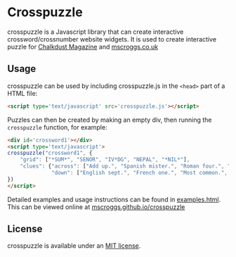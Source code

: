 # Crosspuzzle

crosspuzzle is a Javascript library that can create interactive crossword/crossnumber website widgets.
It is used to create interactive puzzle for [Chalkdust Magazine](https://chalkdustmagazine.com/regulars/crossnumber/prize-crossnumber-issue-21/) and [mscroggs.co.uk](https://mscroggs.co.uk/blog/116)

## Usage

crosspuzzle can be used by including crosspuzzle.js in the `<head>` part of a HTML file:

```html
<script type='text/javascript' src='crosspuzzle.js'></script> 
```

Puzzles can then be created by making an empty div, then running the `crosspuzzle` function,
for example:

```html
<div id='crossword1'></div>
<script type='text/javascript'>
crosspuzzle("crossword1", {
    "grid": ["*SUM*", "SENOR", "IV*DG", "NEPAL", "*NIL*"],
    "clues": {"across": ["Add up.", "Spanish mister.", "Roman four.", "Non-continuous finite element.", "Country with non-rectangular flag.", "Footballer's zero."],
              "down": ["English sept.", "French one.", "Most common.", "opp &div; hyp.", "Rugeley Trent Valley.", "Greek p."]}
})
</script>
```

Detailed examples and usage instructions can be found in [examples.html](examples.html). This can be
viewed online at [mscroggs.github.io/crosspuzzle](https://mscroggs.github.io/crosspuzzle)

## License

crosspuzzle is available under an [MIT license](LICENSE.md).

